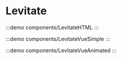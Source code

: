 # Levitate

:::demo components/LevitateHTML
:::

:::demo components/LevitateVueSimple
:::

:::demo components/LevitateVueAnimated
:::
